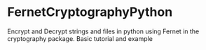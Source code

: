 # FernetCryptographyPython
Encrypt and Decrypt strings and files in python using Fernet in the cryptography package. Basic tutorial and example
